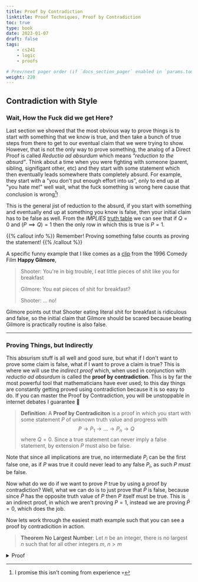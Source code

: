 ```yaml
---
title: Proof by Contradiction
linktitle: Proof Techniques, Proof by Contradiction
toc: true
type: book
date: 2023-01-07
draft: false
tags:
    - cs241
    - logic
    - proofs

# Prev/next pager order (if `docs_section_pager` enabled in `params.toml`)
weight: 220
---
```


## Contradiction with Style

### Wait, How the Fuck did we get Here?

Last section we showed that the most obvious way to prove things is to start with something that we know is true, and then take a bunch of true steps from there to get to our eventual claim that we were trying to show. However, that is not the only way to prove something, the analog of a Direct Proof is called *Reductio ad absurdum* which means *"reduction to the absurd"*. Think about a time when you were fighting with someone (parent, sibling, signifigant other, etc) and they start with some statement which then eventually leads somewhere thats completely absurd. For example, they start with a "you don't put enough effort into us", only to end up at "you hate me!" well wait, what the fuck something is wrong here cause that conclusion is wrong[^girlfriend_fights]!

This is the general jist of reduction to the absurd, if you start with something and eventually end up at something you know is false, then your initial claim has to be false as well. From the *IMPLIES* [truth table](/course/introtologic/sections/logicaloperators/#implies) we can see that if $Q=0$ and $(P\implies Q)=1$ then the only row in which this is true is $P=1$.

{{% callout info %}}
Remember! Proving something false counts as proving the statement!
{{% /callout %}}

A specific funny example that I like comes as a [clip](https://www.youtube.com/watch?v=3LAnmnS0-9g) from the 1996 Comedy Film  __Happy Gilmore__,

> Shooter: You're in big trouble, I eat little pieces of shit like you for breakfast
>
> Gilmore: You eat pieces of shit for breakfast?
>
> Shooter: ... no!

Gilmore points out that Shooter eating literal shit for breakfast is ridiculous and false, so the initial claim that Gilmore should be scared because beating Gilmore is practically routine is also false.

---

### Proving Things, but Indirectly

This absurism stuff is all well and good sure, but what if I don't want to prove some claim is false, what if I want to prove a claim is true? This is where we will use the *indirect proof* which, when used in conjunction with *reductio ad absurdum* is called the __proof by contradiction__. This is by far the most powerful tool that mathematicians have ever used; to this day things are constantly getting proved using contradiction because it is so easy to do. If you can master the Proof by Contradiction, you will be unstoppable in internet debates I guarantee 💯

> __Definition__: A __Proof by Contradiciton__ is a proof in which you start with some statement $P$ of unknown truth value and progress with $$P\rightarrow P_1\rightarrow\ldots\rightarrow P_n\rightarrow Q$$ where $Q=0$. Since a true statement can never imply a false statement, by extension $P$ must also be false.

Note that since all implications are true, no intermediate $P_i$ can be the first false one, as if $P$ was true it could never lead to any false $P_i$, as such $P$ *must* be false.

Now what do we do if we want to prove $P$ true by using a proof by contradiction? Well, what we can do is to just prove that $\bar{P}$ is false, because since $\bar{P}$ has the opposite truth value of $P$ then $P$ itself must be true. This is an indirect proof, in which we aren't proving $P=1$, instead we are proving $\bar{P}=0$, which does the job.

Now lets work through the easiest math example such that you can see a proof by contradicition in action.

> __Theorem__ <a name="no_largest_number_theorem">No Largest Number</a>: Let $n$ be an integer, there is no largest $n$ such that for all other integers $m$, $n>m$
<details>
  <summary>Proof</summary>
  Proof: Let us assume that the negation of $P$ is true, and there is in fact a largest integer we will call $n$. We now will consider the integer $n+1$. Since $n$ is the largest number, we know that $n+1 < n$. We can subtract $n$ from both sides to get that $1 < 0$. This is clearly false which has led us to a contradiction, and as such our initial statement that there is a largest number $n$ is false.
  </br>
  <b>Q.E.D.</b>
</details>

[^girlfriend_fights]: I promise this isn't coming from experience 💀

